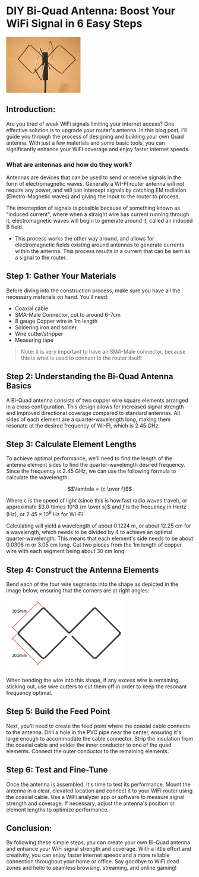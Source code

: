 # DIY Bi-Quad Antenna: Boost Your WiFi Signal in 6 Easy Steps

![](https://github.com/NeatPatel/wifi-antenna/blob/main/images/bi-quad_antenna.jpg?raw=true)

## Introduction:
Are you tired of weak WiFi signals limiting your internet access? One effective solution is to upgrade your router's antenna. In this blog post, I'll guide you through the process of designing and building your own Quad antenna. With just a few materials and some basic tools, you can significantly enhance your WiFi coverage and enjoy faster internet speeds.

### What are antennas and how do they work?
Antennas are devices that can be used to send or receive signals in the form of electromagnetic waves. Generally a WI-FI router antenna will not require any power, and will just intercept signals by catching EM radiation (Electro-Magnetic waves) and giving the input to the router to process. 

The interception of signals is possible because of something known as "induced current", where when a straight wire has current running through it, electromagnetic waves will begin to generate around it, called an induced B field. 
  - This process works the other way around, and allows for electromagnetic fields existing around antennas to generate currents within the antenna. This process results in a current that can be sent as a signal to the router.

## Step 1: Gather Your Materials
Before diving into the construction process, make sure you have all the necessary materials on hand. You'll need:

- Coaxial cable
- SMA-Male Connector, cut to around 6-7cm
- 8 gauge Copper wire in 1m length
- Soldering iron and solder
- Wire cutter/stripper
- Measuring tape

> Note: it is very important to have an SMA-Male connector, because this is what is used to connect to the router itself!

## Step 2: Understanding the Bi-Quad Antenna Basics
A Bi-Quad antenna consists of two copper wire square elements arranged in a cross configuration. This design allows for increased signal strength and improved directional coverage compared to standard antennas. All sides of each element are a quarter-wavelength long, making them resonate at the desired frequency of WI-FI, which is 2.45 GHz.

## Step 3: Calculate Element Lengths
To achieve optimal performance, we'll need to find the length of the antenna element sides to find the quarter-wavelength desired frequency. Since the frequency is 2.45 GHz, we can use the following formula to calculate the wavelength:

$$\lambda = {c \over f}$$

Where c is the speed of light (since this is how fast radio waves travel), or approximate $3.0 \times 10^8 {m \over s}$ and $f$ is the frequency in Hertz (Hz), or $2.45 \times 10^9$ Hz for WI-FI

Calculating will yield a wavelength of about $0.1224$ m, or about $12.25$ cm for a wavelength, which needs to be divided by 4 to achieve an optimal quarter-wavelength. This means that each element's side needs to be about $0.0306$ m or $3.05$ cm long. Cut two pieces from the 1m length of copper wire with each segment being about 30 cm long.

## Step 4: Construct the Antenna Elements
Bend each of the four wire segments into the shape as depicted in the image below, ensuring that the corners are at right angles:

![](https://github.com/NeatPatel/wifi-antenna/blob/main/images/biquad_size.png?raw=true)

When bending the wire into this shape, if any excess wire is remaining sticking out, use wire cutters to cut them off in order to keep the resonant frequency optimal.

## Step 5: Build the Feed Point
Next, you'll need to create the feed point where the coaxial cable connects to the antenna. Drill a hole in the PVC pipe near the center, ensuring it's large enough to accommodate the cable connector. Strip the insulation from the coaxial cable and solder the inner conductor to one of the quad elements. Connect the outer conductor to the remaining elements.

## Step 6: Test and Fine-Tune
Once the antenna is assembled, it's time to test its performance. Mount the antenna in a clear, elevated location and connect it to your WiFi router using the coaxial cable. Use a WiFi analyzer app or software to measure signal strength and coverage. If necessary, adjust the antenna's position or element lengths to optimize performance.

## Conclusion:
By following these simple steps, you can create your own Bi-Quad antenna and enhance your WiFi signal strength and coverage. With a little effort and creativity, you can enjoy faster internet speeds and a more reliable connection throughout your home or office. Say goodbye to WiFi dead zones and hello to seamless browsing, streaming, and online gaming!
